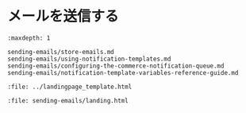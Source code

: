 # メールを送信する

```{toctree}
:maxdepth: 1

sending-emails/store-emails.md
sending-emails/using-notification-templates.md
sending-emails/configuring-the-commerce-notification-queue.md
sending-emails/notification-template-variables-reference-guide.md
```

```{raw} html
:file: ../landingpage_template.html
```

```{raw} html
:file: sending-emails/landing.html
```
